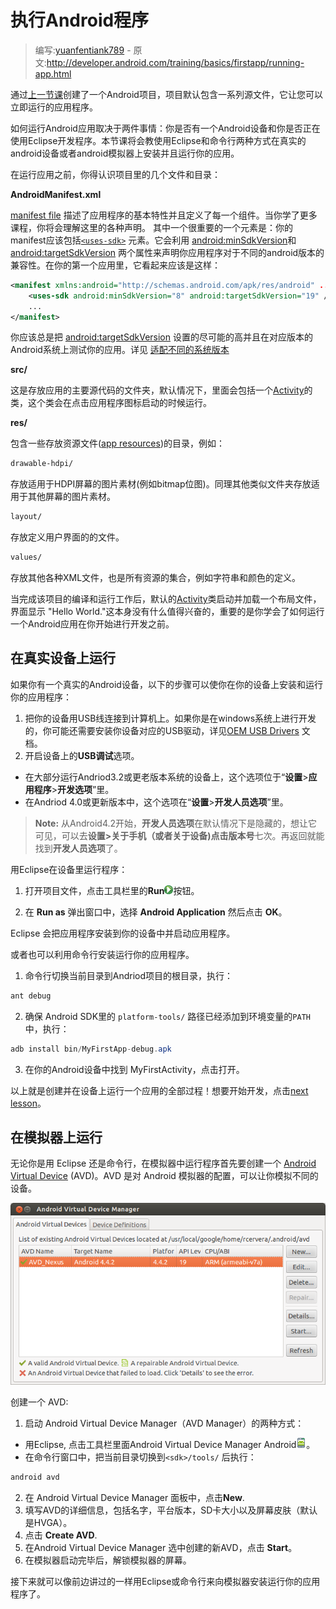 # 执行Android程序

> 编写:[yuanfentiank789](https://github.com/yuanfentiank789) - 原文:<http://developer.android.com/training/basics/firstapp/running-app.html>

通过[上一节课](creating-project.html)创建了一个Android项目，项目默认包含一系列源文件，它让您可以立即运行的应用程序。

如何运行Android应用取决于两件事情：你是否有一个Android设备和你是否正在使用Eclipse开发程序。本节课将会教使用Eclipse和命令行两种方式在真实的android设备或者android模拟器上安装并且运行你的应用。

在运行应用之前，你得认识项目里的几个文件和目录：

**AndroidManifest.xml**

[manifest file](http://developer.android.com/guide/topics/manifest/manifest-intro.html) 描述了应用程序的基本特性并且定义了每一个组件。当你学了更多课程，你将会理解这里的各种声明。
其中一个很重要的一个元素是：你的manifest应该包括[`<uses-sdk>`](http://developer.android.com/guide/topics/manifest/uses-sdk-element.html) 元素。它会利用 [android:minSdkVersion](http://developer.android.com/guide/topics/manifest/uses-sdk-element.html#min)和 [android:targetSdkVersion](http://developer.android.com/guide/topics/manifest/uses-sdk-element.html#target) 两个属性来声明你应用程序对于不同的android版本的兼容性。在你的第一个应用里，它看起来应该是这样：

```xml
<manifest xmlns:android="http://schemas.android.com/apk/res/android" ... >
    <uses-sdk android:minSdkVersion="8" android:targetSdkVersion="19" />
    ...
</manifest>
```

你应该总是把 [android:targetSdkVersion](http://developer.android.com/guide/topics/manifest/uses-sdk-element.html#target) 设置的尽可能的高并且在对应版本的Android系统上测试你的应用。详见 [适配不同的系统版本](../supporting-devices/platforms.html)

**src/**

这是存放应用的主要源代码的文件夹，默认情况下，里面会包括一个[Activity](http://developer.android.com/reference/android/app/Activity.html)的类，这个类会在点击应用程序图标启动的时候运行。

**res/**

包含一些存放资源文件([app resources](http://developer.android.com/guide/topics/resources/overview.html))的目录，例如：

```xml
drawable-hdpi/
```

存放适用于HDPI屏幕的图片素材(例如bitmap位图)。同理其他类似文件夹存放适用于其他屏幕的图片素材。

```xml
layout/
```

存放定义用户界面的的文件。

```xml
values/
```

存放其他各种XML文件，也是所有资源的集合，例如字符串和颜色的定义。

当完成该项目的编译和运行工作后，默认的[Activity](http://developer.android.com/reference/android/app/Activity.html)类启动并加载一个布局文件，界面显示 "Hello World."这本身没有什么值得兴奋的，重要的是你学会了如何运行一个Android应用在你开始进行开发之前。

## 在真实设备上运行

如果你有一个真实的Android设备，以下的步骤可以使你在你的设备上安装和运行你的应用程序：

1. 把你的设备用USB线连接到计算机上。如果你是在windows系统上进行开发的，你可能还需要安装你设备对应的USB驱动，详见[OEM USB Drivers](http://developer.android.com/tools/extras/oem-usb.html) 文档。
2. 开启设备上的**USB调试**选项。
  * 在大部分运行Andriod3.2或更老版本系统的设备上，这个选项位于“**设置**>**应用程序**>**开发选项**”里。
  * 在Andriod 4.0或更新版本中，这个选项在“**设置**>**开发人员选项**”里。

   > **Note:** 从Android4.2开始，**开发人员选项**在默认情况下是隐藏的，想让它可见，可以去**设置>关于手机（或者关于设备)**点击**版本号**七次。再返回就能找到**开发人员选项**了。

用Eclipse在设备里运行程序：

1. 打开项目文件，点击工具栏里的**Run**<img src="eclipse-run.png" />按钮。

2. 在 **Run as** 弹出窗口中，选择 **Android Application** 然后点击 **OK**。

Eclipse 会把应用程序安装到你的设备中并启动应用程序。

或者也可以利用命令行安装运行你的应用程序。

1. 命令行切换当前目录到Andriod项目的根目录，执行：

```java
ant debug
```

2. 确保 Android SDK里的 `platform-tools/` 路径已经添加到环境变量的`PATH`中，执行：

```java
adb install bin/MyFirstApp-debug.apk
```

3. 在你的Android设备中找到 MyFirstActivity，点击打开。

以上就是创建并在设备上运行一个应用的全部过程！想要开始开发，点击[next lesson](building-ui.html)。

## 在模拟器上运行

无论你是用 Eclipse 还是命令行，在模拟器中运行程序首先要创建一个 [Android Virtual Device](http://developer.android.com/tools/devices/index.html) (AVD)。AVD 是对 Android 模拟器的配置，可以让你模拟不同的设备。

![avds-config](avds-config.png)

创建一个 AVD:
1. 启动 Android Virtual Device Manager（AVD Manager）的两种方式：
  * 用Eclipse, 点击工具栏里面Android Virtual Device Manager Android<img src="avd_manager.png" />。
  * 在命令行窗口中，把当前目录切换到`<sdk>/tools/` 后执行：

```java
android avd
```

2. 在 Android Virtual Device Manager 面板中，点击**New**.
3. 填写AVD的详细信息，包括名字，平台版本，SD卡大小以及屏幕皮肤（默认是HVGA）。
4. 点击 **Create AVD**.
5. 在Android Virtual Device Manager 选中创建的新AVD，点击 **Start**。
6. 在模拟器启动完毕后，解锁模拟器的屏幕。

接下来就可以像前边讲过的一样用Eclipse或命令行来向模拟器安装运行你的应用程序了。
